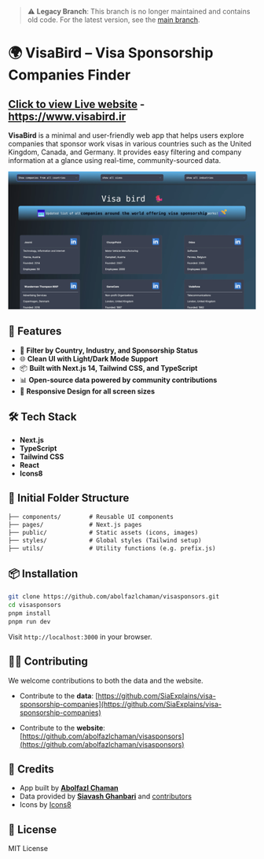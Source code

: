 > ⚠️ **Legacy Branch**: This branch is no longer maintained and contains old code. For the latest version, see the [main branch](https://github.com/abolfazlchaman/VisaBird/tree/main).
# 🌍 VisaBird – Visa Sponsorship Companies Finder

## [Click to view Live website](https://www.visabird.ir) - https://www.visabird.ir

**VisaBird** is a minimal and user-friendly web app that helps users explore companies that sponsor work visas in various countries such as the United Kingdom, Canada, and Germany. It provides easy filtering and company information at a glance using real-time, community-sourced data.

![screenshot](./public/main.webp)

## 🚀 Features

* 🔎 **Filter by Country, Industry, and Sponsorship Status**
* 🌐 **Clean UI with Light/Dark Mode Support**
* 📦 **Built with Next.js 14, Tailwind CSS, and TypeScript**
* 📊 **Open-source data powered by community contributions**
* 📱 **Responsive Design for all screen sizes**

## 🛠️ Tech Stack

* **Next.js**
* **TypeScript**
* **Tailwind CSS**
* **React**
* **Icons8**

## 📁 Initial Folder Structure

```
├── components/        # Reusable UI components
├── pages/             # Next.js pages
├── public/            # Static assets (icons, images)
├── styles/            # Global styles (Tailwind setup)
├── utils/             # Utility functions (e.g. prefix.js)
```

## 📦 Installation

```bash
git clone https://github.com/abolfazlchaman/visasponsors.git
cd visasponsors
pnpm install
pnpm run dev
```

Visit `http://localhost:3000` in your browser.

## 🧑‍💻 Contributing

We welcome contributions to both the data and the website.

* Contribute to the **data**:
  [https://github.com/SiaExplains/visa-sponsorship-companies](https://github.com/SiaExplains/visa-sponsorship-companies)

* Contribute to the **website**:
  [https://github.com/abolfazlchaman/visasponsors](https://github.com/abolfazlchaman/visasponsors)

## 🙏 Credits

* App built by [**Abolfazl Chaman**](https://github.com/abolfazlchaman)
* Data provided by [**Siavash Ghanbari**](https://github.com/SiaExplains) and [contributors](https://github.com/SiaExplains/visa-sponsorship-companies#contributors)
* Icons by [Icons8](https://icons8.com)

## 📜 License

MIT License
